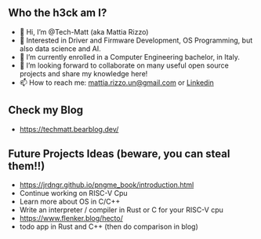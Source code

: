 ## Who the h3ck am I?
- 👋 Hi, I’m @Tech-Matt (aka Mattia Rizzo)
- 👀 Interested in Driver and Firmware Development, OS Programming, but also data science and AI.
- 🌱 I’m currently enrolled in a Computer Engineering bachelor, in Italy.
- 💞️ I’m looking forward to collaborate on many useful open source projects and share my knowledge here!
- 📫 How to reach me: mattia.rizzo.un@gmail.com or [Linkedin](https://www.linkedin.com/in/rizzo-mattia/)

## Check my Blog
- https://techmatt.bearblog.dev/

## Future Projects Ideas (beware, you can steal them!!)
- https://jrdngr.github.io/pngme_book/introduction.html
- Continue working on RISC-V Cpu
- Learn more about OS in C/C++
- Write an interpreter / compiler in Rust or C for your RISC-V cpu
- https://www.flenker.blog/hecto/
- todo app in Rust and C++ (then do comparison in blog)
